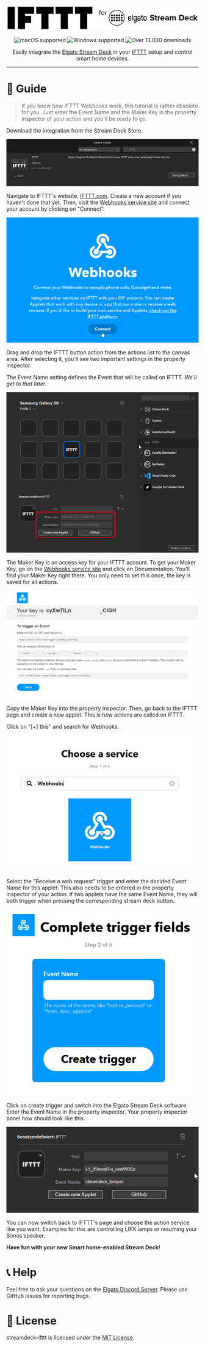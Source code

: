 <p align="center">
  <img alt="IFTTT for Elgato Stream Deck" src="resources/readme/integration-logo.png" max-height="100" />
</p>
<p align="center">
  <img src="https://img.shields.io/badge/macOS-✓-success" alt="macOS supported" />
  <img src="https://img.shields.io/badge/Windows-✓-success" alt="Windows supported" />
  <img src="https://img.shields.io/endpoint?url=https://streamdeck.api.moeritz.io/shields/downloads/de.tobimori.streamdeck.ifttt&label=Downloads" alt="Over 13.000 downloads">
</p>

<p align="center">
  Easily integrate the <a href="https://www.elgato.com/en/gaming/stream-deck">Elgato Stream Deck</a> in your <a href="https://ifttt.com/">IFTTT</a> setup and control smart home devices.
</p>

___

# 📝 Guide

> If you know how IFTTT Webhooks work, this tutorial is rather obsolete for you. Just enter the Event Name and the Maker Key in the property inspector of your action and you'll be ready to go.

Download the integration from the Stream Deck Store.

![](resources/readme/streamdeckstore.png)

Navigate to IFTTT's website, [IFTTT.com](https://ifttt.com). Create a new account if you haven't done that yet. Then, visit the [Webhooks service site](https://ifttt.com/maker_webhooks) and connect your account by clicking on "Connect".

![](resources/readme/webhooks-connect.png)

Drag and drop the IFTTT button action from the actions list to the canvas area. After selecting it, you'll see two important settings in the property inspector.

The Event Name setting defines the Event that will be called on IFTTT. *We'll get to that later.*

![](resources/readme/streamdeck.png)

The Maker Key is an access key for your IFTTT account. To get your Maker Key, go on the [Webhooks service site](https://ifttt.com/maker_webhooks) and click on Documentation. You'll find your Maker Key right there. You only need to set this once, the key is saved for all actions.

![](resources/readme/documentation.png)

Copy the Maker Key into the property inspector. Then, go back to the IFTTT page and create a new applet. This is how actions are called on IFTTT.

Click on "[+] this" and search for Webhooks.

![](resources/readme/serviceselect.png)

Select the "Receive a web request" trigger and enter the decided Event Name for this applet. This also needs to be entered in the property inspector of your action. If two applets have the same Event Name, they will both trigger when pressing the corresponding stream deck button.

![](resources/readme/completetriggerfields.png)

Click on create trigger and switch into the Elgato Stream Deck software. Enter the Event Name in the property inspector. Your property inspector panel now should look like this.

![](resources/readme/propertyinspector.png)

You can now switch back to IFTTT's page and choose the action service like you want. Examples for this are controlling LIFX lamps or resuming your Sonos speaker.

**Have fun with your new Smart home-enabled Stream Deck!**

# 📞 Help

Feel free to ask your questions on the [Elgato Discord Server](https://discord.com/invite/elgato). Please use GitHub Issues for reporting bugs.

# 📄 License

streamdeck-ifttt is licensed under the [MIT License](LICENSE).